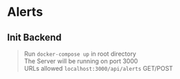 # Alerts

## Init Backend

> Run `docker-compose up` in root directory  
> The Server will be running on port 3000  
> URLs allowed `localhost:3000/api/alerts` GET/POST

